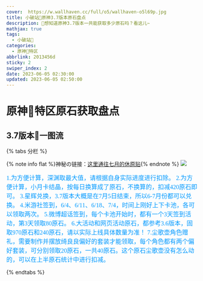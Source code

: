 ```yaml
---
cover:  https://w.wallhaven.cc/full/o5/wallhaven-o5l69p.jpg
title: 小破站🥝原神3.7版本原石盘点
description: 🥧想知道原神3.7版本一共能获取多少原石吗？看这儿~
mathjax: true
tags:
  - 小破站🥝
categories:
  - 原神🥝特区
abbrlink: 2013456d
sticky: 2
swiper_index: 2
date: 2023-06-05 02:30:00
updated: 2023-06-05 02:50:00
---
```



# 原神🥝特区原石获取盘点

## 3.7版本🥝一图流

{% tabs 分栏 %}
<!-- tab 🥝3.7版本全角色一图流 -->
{% note info flat %}神秘の链接：[这里通往七月的休原贴](https://www.miyoushe.com/ys/article/39336770/){% endnote %}
![](https://upload-bbs.miyoushe.com/upload/2023/05/14/218945821/b9d3bd3bf3cb222fbc8c977379e9109e_8116338401803676504.png?x-oss-process=image/auto-orient,0/interlace,1/format,png)
<!-- endtab -->
<!-- tab 盘点说明🥝 -->
<font color=#0099ff size=3 face="黑体">1.为方便计算，深渊取最大值，请根据自身实际进度进行扣除。</font>
<font color=#0099ff size=3 face="黑体">2.为方便计算，小月卡结晶，按每日换算成了原石，不换算的，扣减420原石即可。</font>
<font color=#0099ff size=3 face="黑体">3.星辉兑换，3.7版本大概是在7月5日结束，所以6-7月份都可以兑换。</font>
<font color=#0099ff size=3 face="黑体">4.米游社签到，6/4、6/11、6/18、7/4，时间上刚好上下卡池，各可以领取两次。</font>
<font color=#0099ff size=3 face="黑体">5.微博超话签到，每个卡池开始时，都有一个3天签到活动，第3天领取80原石。</font>
<font color=#0099ff size=3 face="黑体">6.大活动和网页活动原石，都参考3.6版本，固取970原石和240原石，请以实际上线具体数量为准！</font>
<font color=#0099ff size=3 face="黑体">7.尘歌壶角色赠礼，需要制作并摆放绮良良偏好的套装才能领取，每个角色都有两个偏好套装，可分别领取20原石，一共40原石。这个原石尘歌壶没有怎么动的，可以在上半原石统计中进行扣减。</font>

{% endtabs %}
